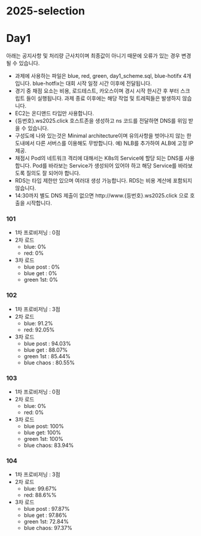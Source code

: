 # 2025-selection
# Day1
아래는 공지사항 및 처리량 근사치이며 최종값이 아니기 때문에 오류가 있는 경우 변경 될 수 있습니다.
- 과제에 사용하는 파일은 blue, red, green, day1_scheme.sql, blue-hotifx 4개입니다. blue-hotfix는 대회 시작 일정 시간 이후에 전달됩니다.
- 경기 중 채점 요소는 비용, 로드테스트, 카오스이며 경시 시작 한시간 후 부터 스크립트 들이 실행됩니다. 과제 종료 이후에는 해당 작업 및 트레픽들은 발생하지 않습니다.
- EC2는 온디맨드 타입만 사용합니다.
- {등번호}.ws2025.click 호스트존을 생성하고 ns 코드를 전달하면 DNS를 위임 받을 수 있습니다.
- 구성도에 나와 있는것은 Minimal architecture이며 유의사항을 벗어나지 않는 한도내에서 다른 서버스를 이용해도 무방합니다.
  예) NLB를 추가하여 ALB에 고정 IP 제공.
- 채점시 Pod의 네트워크 격리에 대해서는 K8s의 Service에 할당 되는 DNS를 사용합니다. Pod를 바라보는 Service가 생성되어 있어야 하고 해당 Service를 바라보도록 질의도 잘 되어야 합니다.
- RDS는 타입 제한만 있으며 여러대 생성 가능합니다. RDS는 비용 계산에 포함되지 않습니다.
- 14:30까지 별도 DNS 제출이 없으면 http://www.{등번호}.ws2025.click 으로 호출을 시작합니다.
### 101
- 1차 프로비저닝 : 0점
- 2차 로드
  - blue: 0%
  - red: 0%
- 3차 로드
  - blue post : 0%
  - blue get : 0%
  - green 1st: 0%
 
### 102
- 1차 프로비저닝 : 3점
- 2차 로드
  - blue: 91.2%
  - red: 92.05%
- 3차 로드
  - blue post : 94.03%
  - blue get : 88.07%
  - green 1st : 85.44%
  - blue chaos : 80.55%
 
### 103
- 1차 프로비저닝 : 0점
- 2차 로드
  - blue: 0%
  - red: 0%
- 3차 로드
  - blue post: 100%
  - blue get: 100%
  - green 1st: 100%
  - blue chaos: 83.94%

### 104
- 1차 프로비저닝 : 3점
- 2차 로드
  - blue: 99.67%
  - red: 88.6%%
- 3차 로드
  - blue post : 97.87%
  - blue get : 97.86%
  - green 1st: 72.84%
  - blue chaos: 97.37%

